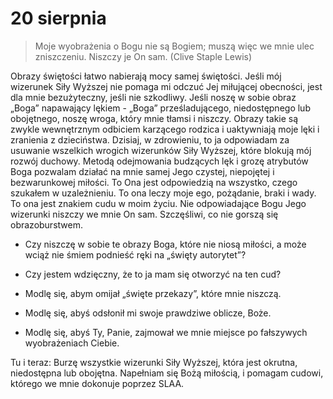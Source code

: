 
# 20 sierpnia

> Moje wyobrażenia o Bogu nie są Bogiem; muszą więc we mnie ulec zniszczeniu. Niszczy je On sam. (Clive Staple Lewis)

Obrazy świętości łatwo nabierają mocy samej świętości. Jeśli mój wizerunek Siły Wyższej nie pomaga mi odczuć Jej miłującej obecności, jest dla mnie bezużyteczny, jeśli nie szkodliwy. Jeśli noszę w sobie obraz „Boga” napawający lękiem - „Boga” prześladującego, niedostępnego lub obojętnego, noszę wroga, który mnie tłamsi i niszczy. Obrazy takie są zwykle wewnętrznym odbiciem karzącego rodzica i uaktywniają moje lęki i zranienia z dzieciństwa. Dzisiaj, w zdrowieniu, to ja odpowiadam za usuwanie wszelkich wrogich wizerunków Siły Wyższej, które blokują mój rozwój duchowy. Metodą odejmowania budzących lęk i grozę atrybutów Boga pozwalam działać na mnie samej Jego czystej, niepojętej i bezwarunkowej miłości. To Ona jest odpowiedzią na wszystko, czego szukałem w uzależnieniu. To ona leczy moje ego, pożądanie, braki i wady. To ona jest znakiem cudu w moim życiu. Nie odpowiadające Bogu Jego wizerunki niszczy we mnie On sam. Szczęśliwi, co nie gorszą się obrazoburstwem.

- Czy niszczę w sobie te obrazy Boga, które nie niosą miłości, a może wciąż nie śmiem podnieść ręki na „święty autorytet”?
- Czy jestem wdzięczny, że to ja mam się otworzyć na ten cud?

- Modlę się, abym omijał „święte przekazy”, które mnie niszczą.
- Modlę się, abyś odsłonił mi swoje prawdziwe oblicze, Boże.
- Modlę się, abyś Ty, Panie, zajmował we mnie miejsce po fałszywych wyobrażeniach Ciebie.

Tu i teraz: Burzę wszystkie wizerunki Siły Wyższej, która jest okrutna, niedostępna lub obojętna. Napełniam się Bożą miłością, i pomagam cudowi, którego we mnie dokonuje poprzez SLAA.
